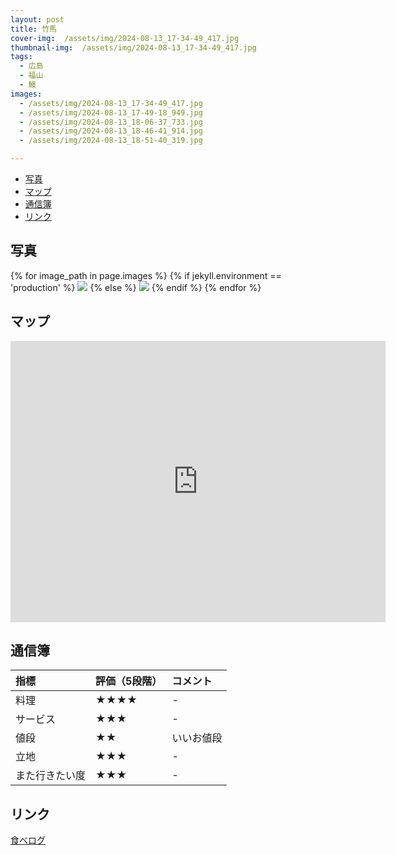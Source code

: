 ```yaml
---
layout: post
title: 竹馬
cover-img:  /assets/img/2024-08-13_17-34-49_417.jpg
thumbnail-img:  /assets/img/2024-08-13_17-34-49_417.jpg
tags:
  - 広島
  - 福山
  - 鰻
images:  
  - /assets/img/2024-08-13_17-34-49_417.jpg
  - /assets/img/2024-08-13_17-49-18_949.jpg
  - /assets/img/2024-08-13_18-06-37_733.jpg
  - /assets/img/2024-08-13_18-46-41_914.jpg
  - /assets/img/2024-08-13_18-51-40_319.jpg

---
```




<!-- TOC -->

- [写真](#写真)
- [マップ](#マップ)
- [通信簿](#通信簿)
- [リンク](#リンク)

<!-- /TOC -->

## 写真

{% for image_path in page.images %}
{% if jekyll.environment == 'production' %}
<img src="https://raw.githubusercontent.com/taira1117/fukuyama_izakaya/master/{{ image_path }}">
{% else %}
<img src="{{ image_path }}">
{% endif %}
{% endfor %}

## マップ

<iframe src="https://www.google.com/maps/embed?pb=!1m18!1m12!1m3!1d7548.514524437579!2d133.36856549337938!3d34.561617709051305!2m3!1f0!2f0!3f0!3m2!1i1024!2i768!4f13.1!3m3!1m2!1s0x3551171913bc1e63%3A0xce9792e93cb9c906!2z44GG44Gq44GO56u56aas!5e0!3m2!1sja!2sjp!4v1723782164065!5m2!1sja!2sjp" width="600" height="450" style="border:0;" allowfullscreen="" loading="lazy" referrerpolicy="no-referrer-when-downgrade"></iframe>

## 通信簿

| 指標 | 評価（5段階） | コメント |
| :------ |:--- | :--- |
| 料理 | ★★★★ | - |
| サービス | ★★★ | - |
| 値段 | ★★ | いいお値段 |
| 立地 | ★★★ | - |
| また行きたい度 | ★★★ | - |

## リンク

[食べログ](https://tabelog.com/hiroshima/A3403/A340306/34030528/)